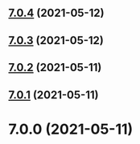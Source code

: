 ## [7.0.4](https://github.com/FireNet-Designs/eslint-config-fnd/compare/v7.0.3...v7.0.4) (2021-05-12)



## [7.0.3](https://github.com/FireNet-Designs/eslint-config-fnd/compare/v7.0.2...v7.0.3) (2021-05-12)



## [7.0.2](https://github.com/FireNet-Designs/eslint-config-fnd/compare/v7.0.1...v7.0.2) (2021-05-11)



## [7.0.1](https://github.com/FireNet-Designs/eslint-config-fnd/compare/v7.0.0...v7.0.1) (2021-05-11)



# 7.0.0 (2021-05-11)



